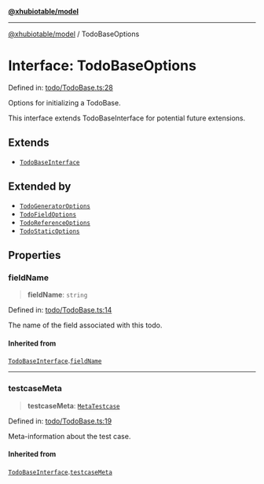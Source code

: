 [**@xhubiotable/model**](../README.md)

***

[@xhubiotable/model](../globals.md) / TodoBaseOptions

# Interface: TodoBaseOptions

Defined in: [todo/TodoBase.ts:28](https://github.com/xhubioTable/model/blob/3ec038a83f8a676734aeb01841968d004d66a15f/src/todo/TodoBase.ts#L28)

Options for initializing a TodoBase.

This interface extends TodoBaseInterface for potential future extensions.

## Extends

- [`TodoBaseInterface`](TodoBaseInterface.md)

## Extended by

- [`TodoGeneratorOptions`](TodoGeneratorOptions.md)
- [`TodoFieldOptions`](TodoFieldOptions.md)
- [`TodoReferenceOptions`](TodoReferenceOptions.md)
- [`TodoStaticOptions`](TodoStaticOptions.md)

## Properties

### fieldName

> **fieldName**: `string`

Defined in: [todo/TodoBase.ts:14](https://github.com/xhubioTable/model/blob/3ec038a83f8a676734aeb01841968d004d66a15f/src/todo/TodoBase.ts#L14)

The name of the field associated with this todo.

#### Inherited from

[`TodoBaseInterface`](TodoBaseInterface.md).[`fieldName`](TodoBaseInterface.md#fieldname)

***

### testcaseMeta

> **testcaseMeta**: [`MetaTestcase`](MetaTestcase.md)

Defined in: [todo/TodoBase.ts:19](https://github.com/xhubioTable/model/blob/3ec038a83f8a676734aeb01841968d004d66a15f/src/todo/TodoBase.ts#L19)

Meta-information about the test case.

#### Inherited from

[`TodoBaseInterface`](TodoBaseInterface.md).[`testcaseMeta`](TodoBaseInterface.md#testcasemeta)
